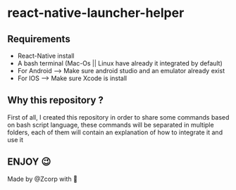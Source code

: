 # react-native-launcher-helper

## Requirements

* React-Native install
* A bash terminal (Mac-Os || Linux have already it integrated by default)
* For Android --> Make sure android studio and an emulator already exist
* For IOS --> Make sure Xcode is install 

## Why this repository ?

First of all, I created this repository in order to share some commands based on bash script language, these commands will be separated in multiple folders, each of them will contain an explanation of how to integrate it and use it

## ENJOY 😉 

Made by @Zcorp with 🖤
